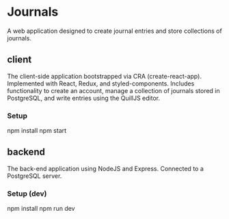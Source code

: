 # Journals
A web application designed to create journal entries and store collections of journals.

## client
The client-side application bootstrapped via CRA (create-react-app). Implemented with React, Redux, and styled-components. Includes functionality to create an account, manage a collection of journals stored in PostgreSQL, and write entries using the QuillJS editor.

### Setup
npm install
npm start

## backend
The back-end application using NodeJS and Express. Connected to a PostgreSQL server. 

### Setup (dev)
npm install
npm run dev
